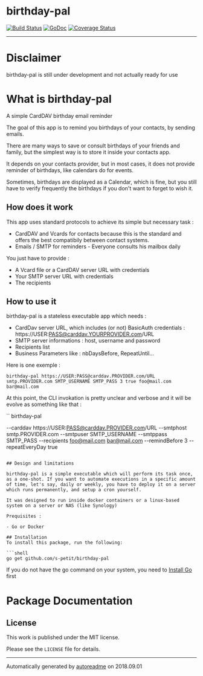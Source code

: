 # birthday-pal

[![Build Status](https://travis-ci.org/s-petit/birthday-pal.svg?branch=master)](https://travis-ci.org/s-petit/birthday-pal)
[![GoDoc](https://godoc.org/github.com/github.com/s-petit/birthday-pal?status.svg)](https://godoc.org/github.com/s-petit/birthday-pal)
[![Coverage Status](https://coveralls.io/repos/github/s-petit/birthday-pal/badge.svg?branch=master)](https://coveralls.io/github/s-petit/birthday-pal?branch=master)



* * *

# Disclaimer

birthday-pal is still under development and not actually ready for use

# What is birthday-pal

A simple CardDAV birthday email reminder

The goal of this app is to remind you birthdays of your contacts, by sending emails.

There are many ways to save or consult birthdays of your friends and family, but the simplest way is to store it inside your contacts app.

It depends on your contacts provider, but in most cases, it does not provide reminder of birthdays, like calendars do for events.

Sometimes, birthdays are displayed as a Calendar, which is fine, but you still have to verify frequently the birthdays if you don't want to forget to wish it.

## How does it work

This app uses standard protocols to achieve its simple but necessary task : 

- CardDAV and Vcards for contacts because this is the standard and offers the best compatibily between contact systems.
- Emails / SMTP for reminders - Everyone consults his mailbox daily

You just have to provide :

- A Vcard file or a CardDAV server URL with credentials
- Your SMTP server URL with credentials
- The recipients

## How to use it

birthday-pal is a stateless executable app which needs :

- CardDav server URL, which includes (or not) BasicAuth credentials : https://USER:PASS@carddav.YOURPROVIDER.com/URL
- SMTP server informations : host, username and password
- Recipients list
- Business Parameters like : nbDaysBefore, RepeatUntil...


Here is one exemple :

`birthday-pal https://USER:PASS@carddav.PROVIDER.com/URL smtp.PROVIDER.com SMTP_USERNAME SMTP_PASS 3 true foo@mail.com bar@mail.com`


At this point, the CLI invokation is pretty unclear and verbose and it will be evolve as something like that :


``
birthday-pal

  --carddav https://USER:PASS@carddav.PROVIDER.com/URL
  --smtphost smtp.PROVIDER.com
  --smtpuser SMTP_USERNAME
  --smtppass SMTP_PASS
  --recipients foo@mail.com bar@mail.com
  --remindBefore 3
  --repeatEveryDay true

```

## Design and limitations

birthday-pal is a simple executable which will perform its task once, as a one-shot. If you want to automate executions in a specific amount of time, let's say, daily or weekly, you have to deploy it on a server which runs permanently, and setup a cron yourself.

It was designed to run inside docker containers or a linux-based system on a server or NAS (like Synology)

Prequisites :

- Go or Docker

## Installation
To install this package, run the following:

```shell
go get github.com/s-petit/birthday-pal
```

If you do not have the go command on your system, you need to [Install Go](http://golang.org/doc/install/source) first

# Package Documentation

<!-- Do NOT edit past here. This is replaced by the contents of the package documentation -->




## License
This work is published under the MIT license.

Please see the `LICENSE` file for details.

* * *
Automatically generated by [autoreadme](https://github.com/jimmyfrasche/autoreadme) on 2018.09.01
